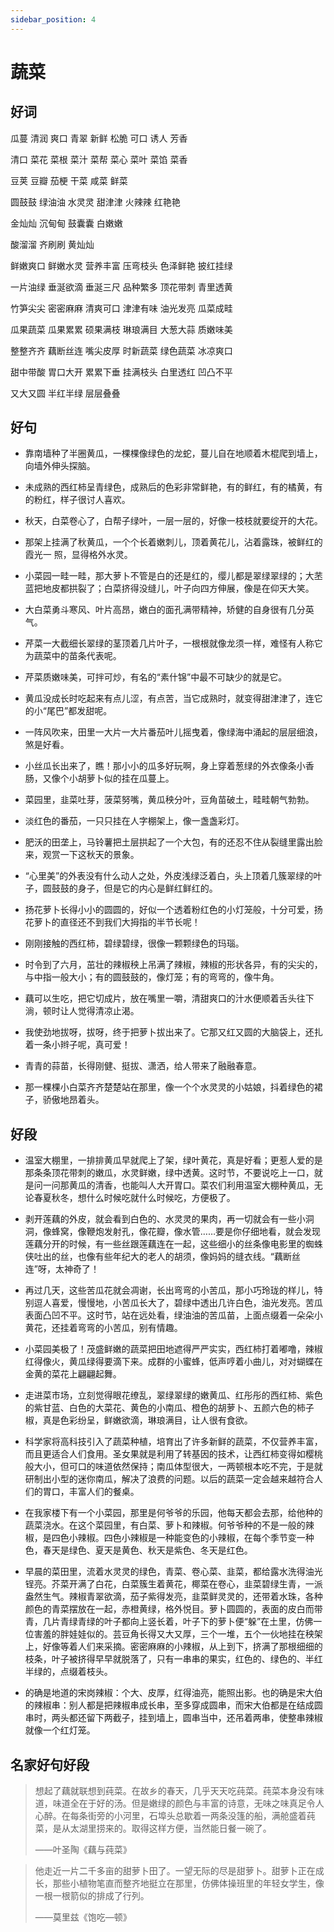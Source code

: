 ```yaml
---
sidebar_position: 4
---
```


# 蔬菜

## 好词

瓜蔓 清润 爽口 青翠 新鲜 松脆 可口 诱人 芳香

清口 菜花 菜根 菜汁 菜帮 菜心 菜叶 菜馅 菜香

豆荚 豆瓣 茄梗 干菜 咸菜 鲜菜

圆鼓鼓 绿油油 水灵灵 甜津津 火辣辣 红艳艳

金灿灿 沉甸甸 鼓囊囊 白嫩嫩

酸溜溜 齐刷刷 黄灿灿

鲜嫩爽口 鲜嫩水灵 营养丰富 压弯枝头 色泽鲜艳 披红挂绿

一片油绿 垂涎欲滴 垂涎三尺 品种繁多 顶花带刺 青里透黄

竹笋尖尖 密密麻麻 清爽可口 津津有味 油光发亮 瓜菜成畦

瓜果蔬菜 瓜果累累 硕果满枝 琳琅满目 大葱大蒜 质嫩味美

整整齐齐 藕断丝连 嘴尖皮厚 时新蔬菜 绿色蔬菜 冰凉爽口

甜中带酸 胃口大开 累累下垂 挂满枝头 白里透红 凹凸不平

又大又圆 半红半绿 层层叠叠

## 好句

- 靠南墙种了半圈黄瓜，一棵棵像绿色的龙蛇，蔓儿自在地顺着木棍爬到墙上，向墙外伸头探脑。

- 未成熟的西红柿呈青绿色，成熟后的色彩非常鲜艳，有的鲜红，有的橘黄，有的粉红，样子很讨人喜欢。

- 秋天，白菜卷心了，白帮子绿叶，一层一层的，好像一枝枝就要绽开的大花。

- 那架上挂满了秋黄瓜，一个个长着嫩刺儿，顶着黄花儿，沾着露珠，被鲜红的霞光一 照，显得格外水灵。

- 小菜园一畦一畦，那大萝卜不管是白的还是红的，缨儿都是翠绿翠绿的；大苤蓝把地皮都拱裂了；白菜挤得没缝儿，叶子向四方伸展，像是在仰天大笑。

- 大白菜勇斗寒风、叶片高昂，嫩白的面孔满带精神，矫健的自身很有几分英气。

- 芹菜一大截细长翠绿的茎顶着几片叶子，一根根就像龙须一样，难怪有人称它为蔬菜中的苗条代表呢。

- 芹菜质嫩味美，可拌可炒，有名的“素什锦”中最不可缺少的就是它。

- 黄瓜没成长时吃起来有点儿涩，有点苦，当它成熟时，就变得甜津津了，连它的小“尾巴”都发甜呢。

- 一阵风吹来，田里一大片一大片番茄叶儿摇曳着，像绿海中涌起的层层细浪，煞是好看。

- 小丝瓜长出来了，瞧！那小小的瓜多好玩啊，身上穿着葱绿的外衣像条小香肠，又像个小胡萝卜似的挂在瓜蔓上。

- 菜园里，韭菜吐芽，菠菜努嘴，黄瓜秧分叶，豆角苗破土，畦畦朝气勃勃。

- 淡红色的番茄，一只只挂在人字棚架上，像一盏盏彩灯。

- 肥沃的田垄上，马铃薯把土层拱起了一个大包，有的还忍不住从裂缝里露出脸来，观赏一下这秋天的景象。

- “心里美”的外表没有什么动人之处，外皮浅绿泛着白，头上顶着几簇翠绿的叶子，圆鼓鼓的身子，但是它的内心是鲜红鲜红的。

- 扬花萝卜长得小小的圆圆的，好似一个透着粉红色的小灯笼般，十分可爱，扬花萝卜的直径还不到我们大拇指的半节长呢！

- 刚刚接触的西红柿，碧绿碧绿，很像一颗颗绿色的玛瑙。

- 时令到了六月，茁壮的辣椒秧上吊满了辣椒，辣椒的形状各异，有的尖尖的，与中指一般大小；有的圆鼓鼓的，像灯笼；有的弯弯的，像牛角。

- 藕可以生吃，把它切成片，放在嘴里一嚼，清甜爽口的汁水便顺着舌头往下淌，顿时让人觉得清凉止渴。

- 我使劲地拔呀，拔呀，终于把萝卜拔出来了。它那又红又圆的大脑袋上，还扎着一条小辫子呢，真可爱！

- 青青的蒜苗，长得刚健、挺拔、潇洒，给人带来了融融春意。

- 那一棵棵小白菜齐齐楚楚站在那里，像一个个水灵灵的小姑娘，抖着绿色的裙子，骄傲地昂着头。

## 好段

- 温室大棚里，一排排黄瓜早就爬上了架，绿叶黄花，真是好看；更惹人爱的是那条条顶花带刺的嫩瓜，水灵鲜嫩，绿中透黄。这时节，不要说吃上一口，就是问一问那黄瓜的清香，也能叫人大开胃口。菜农们利用温室大棚种黄瓜，无论春夏秋冬，想什么时候吃就什么时候吃，方便极了。

- 剥开莲藕的外皮，就会看到白色的、水灵灵的果肉，再一切就会有一些小洞洞，像蜂窝，像鞭炮发射孔，像花瓣，像水管……要是你仔细地看，就会发现莲藕分开的时候，有一些丝跟莲藕连在一起，这些细小的丝条像电影里的蜘蛛侠吐出的丝，也像有些年纪大的老人的胡须，像妈妈的缝衣线。“藕断丝连”呀，太神奇了！

- 再过几天，这些苦瓜花就会凋谢，长出弯弯的小苦瓜，那小巧玲珑的样儿，特别逗人喜爱，慢慢地，小苦瓜长大了，碧绿中透出几许白色，油光发亮。苦瓜表面凸凹不平。这时节，站在远处看，绿油油的苦瓜苗，上面点缀着一朵朵小黄花，还挂着弯弯的小苦瓜，别有情趣。

- 小菜园美极了！茂盛鲜嫩的蔬菜把田地遮得严严实实，西红柿打着嘟噜，辣椒红得像火，黄瓜绿得要滴下来。成群的小蜜蜂，低声哼着小曲儿，对对蝴蝶在金黄的菜花上翩翩起舞。

- 走进菜市场，立刻觉得眼花缭乱，翠绿翠绿的嫩黄瓜、红彤彤的西红柿、紫色的紫甘蓝、白色的大菜花、黄色的小南瓜、橙色的胡萝卜、五颜六色的柿子椒，真是色彩纷呈，鲜嫩欲滴，琳琅满目，让人很有食欲。

- 科学家将高科技引入了蔬菜种植，培育出了许多新鲜的蔬菜，不仅营养丰富，而且更适合人们食用。圣女果就是利用了转基因的技术，让西红柿变得如樱桃般大小，但可口的味道依然保持；南瓜体型很大，一两顿根本吃不完，于是就研制出小型的迷你南瓜，解决了浪费的问题。以后的蔬菜一定会越来越符合人们的胃口，丰富人们的餐桌。

- 在我家楼下有一个小菜园，那里是何爷爷的乐园，他每天都会去那，给他种的蔬菜浇水。在这个菜园里，有白菜、萝卜和辣椒。何爷爷种的不是一般的辣椒，是四色小辣椒。四色小辣椒是一种能变色的小辣椒，在每个季节变一种色，春天是绿色、夏天是黄色、秋天是紫色、冬天是红色。

- 早晨的菜田里，流着水灵灵的绿色，青菜、卷心菜、韭菜，都给露水洗得油光锃亮。芥菜开满了白花，白菜簇生着黄花，椰菜在卷心，韭菜碧绿生青，一派盎然生气。辣椒青翠欲滴，茄子紫得发亮，韭菜鲜灵灵的，还带着水珠，各种颜色的青菜摆放在一起，赤橙黄绿，格外悦目。萝卜圆圆的，表面的皮白而带青，几片青绿青绿的叶子都向上竖长着，叶子下的萝卜便“躲”在土里，仿佛一位害羞的胖娃娃似的。芸豆角长得又大又厚，三个一堆，五个一伙地挂在秧架上，好像等着人们来采摘。密密麻麻的小辣椒，从上到下，挤满了那根细细的枝条，叶子被挤得早早就脱落了，只有一串串的果实，红色的、绿色的、半红半绿的，点缀着枝头。

- 的确是地道的宋岗辣椒：个大、皮厚，红得油亮，能照出影。也的确是宋大伯的辣椒串：别人都是把辣椒串成长串，至多穿成圆串，而宋大伯都是在结成圆串时，两头都还留下两截子，挂到墙上，圆串当中，还吊着两串，使整串辣椒就像一个红灯笼。

## 名家好句好段

> 想起了藕就联想到莼菜。在故乡的春天，几乎天天吃莼菜。莼菜本身没有味道，味道全在于好的汤。但是嫩绿的颜色与丰富的诗意，无味之味真足令人心醉。在每条街旁的小河里，石埠头总歇着一两条没篷的船，满舱盛着莼菜，是从太湖里捞来的。取得这样方便，当然能日餐一碗了。
>
> ——叶圣陶《藕与莼菜》

> 他走近一片二千多亩的甜萝卜田了。一望无际的尽是甜萝卜。甜萝卜正在成长，那些小植物笔直而整齐地挺立在那里，仿佛体操班里的年轻女学生，像一根一根箭似的排成了行列。
>
> ——莫里兹《饱吃—顿》
